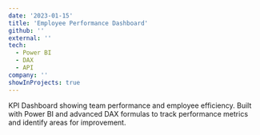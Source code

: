 ```yaml
---
date: '2023-01-15'
title: 'Employee Performance Dashboard'
github: ''
external: ''
tech:
  - Power BI
  - DAX
  - API
company: ''
showInProjects: true
---
```


KPI Dashboard showing team performance and employee efficiency. Built with Power BI and advanced DAX formulas to track performance metrics and identify areas for improvement. 